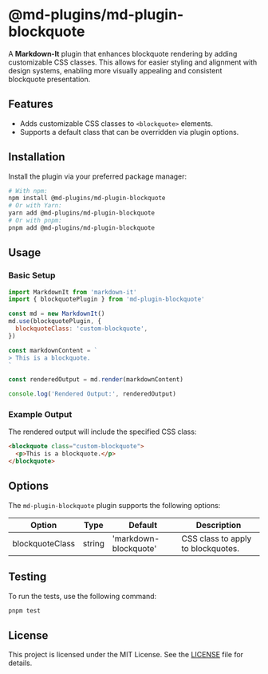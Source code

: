 # @md-plugins/md-plugin-blockquote

A **Markdown-It** plugin that enhances blockquote rendering by adding customizable CSS classes. This allows for easier styling and alignment with design systems, enabling more visually appealing and consistent blockquote presentation.

## Features

- Adds customizable CSS classes to `<blockquote>` elements.
- Supports a default class that can be overridden via plugin options.

## Installation

Install the plugin via your preferred package manager:

```bash
# With npm:
npm install @md-plugins/md-plugin-blockquote
# Or with Yarn:
yarn add @md-plugins/md-plugin-blockquote
# Or with pnpm:
pnpm add @md-plugins/md-plugin-blockquote
```

## Usage

### Basic Setup

```js
import MarkdownIt from 'markdown-it'
import { blockquotePlugin } from 'md-plugin-blockquote'

const md = new MarkdownIt()
md.use(blockquotePlugin, {
  blockquoteClass: 'custom-blockquote',
})

const markdownContent = `
> This is a blockquote.
`

const renderedOutput = md.render(markdownContent)

console.log('Rendered Output:', renderedOutput)
```

### Example Output

The rendered output will include the specified CSS class:

```html
<blockquote class="custom-blockquote">
  <p>This is a blockquote.</p>
</blockquote>
```

## Options

The `md-plugin-blockquote` plugin supports the following options:

| Option          | Type   | Default               | Description                        |
| --------------- | ------ | --------------------- | ---------------------------------- |
| blockquoteClass | string | 'markdown-blockquote' | CSS class to apply to blockquotes. |

## Testing

To run the tests, use the following command:

```bash
pnpm test
```

## License

This project is licensed under the MIT License. See the [LICENSE](LICENSE.md) file for details.
